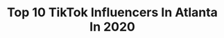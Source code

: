 ---
title: Top 10 TikTok Influencers In Atlanta In 2020
description: >-
  Find top TikTok influencers in Atlanta in 2020. Most popular hashtags: #fyp #duet #ohno.
platform: TikTok
hits: 540
text_top: See the most popular TikTok profiles on inBeat.
text_bottom: Our platform aggregates 540 TikTok influencers like this in Atlanta, United States for you to connect with.
profiles:
  - username: "whiteboy_12233"
    fullname: >-
      Dylan Easterly
    bio: >-
      👑CEO of Atlanta Falcons content👑 YEAH I’M THE GUY THE ATLANTA FALCONS FOLLOW
    location: "United States"
    followers: 6234
    engagement: 1889
    commentsToLikes: 0.088092
    id: ckdcjk5exlh100j23vrf7tu5l
    verified: false
    hashtags: "#neonshadow, #unwrapthedeals, #fanedit, #xyzbca"
  - username: "atlantafalcons"
    fullname: >-
      Atlanta Falcons
    bio: >-
      The official TikTok of the Atlanta Falcons.
    location: "United States"
    followers: 383200
    engagement: 1725
    commentsToLikes: 0.026530
    id: ck8nbu2mvbgge0j78d71dcg68
    verified: true
    hashtags: "#droneshot, #funny, #morph, #jetjones"
  - username: "atlutd"
    fullname: >-
      Atlanta United FC
    bio: >-
      Official TikTok Account of Atlanta United FC
    location: "United States"
    followers: 12500
    engagement: 1885
    commentsToLikes: 0.059558
    id: cka6i8dm0pp7y0i78tbsjbzb9
    verified: true
    hashtags: "#soccer, #goal, #atlutd, #flash"
  - username: "lil_ajjjj"
    fullname: >-
      LiL ricky
    bio: >-
      East Atlanta Playboi insta: a.j.rosario snap: ajrosario5
    location: "United States"
    followers: 115100
    engagement: 1290
    commentsToLikes: 0.039876
    id: ck83yqg7musd50j78rudtrsq9
    verified: false
    hashtags: "#rap, #fyp, #duet, #kanye"
  - username: "kavasiea_"
    fullname: >-
      kavasiea_
    bio: >-
      IG: kavasiea_ Atlanta raised FL made☀️ MAN PLEASE FOLLOW MY YOUTUBE 300k?
    location: "United States"
    followers: 240100
    engagement: 1685
    commentsToLikes: 0.023635
    id: ckaig92c30e4o0i78lvivb8ze
    verified: false
    hashtags: "#202, #770, #206, #kingvon"
  - username: "kycvex"
    fullname: >-
      kycvex
    bio: >-
      Atlanta, Georgia📍 •Positive vibes only😎• 11 or older I follow back on insta🥰
    location: "United States"
    followers: 930500
    engagement: 3088
    commentsToLikes: 0.007990
    id: ck9m0obm2anid0j78r9po9hxy
    verified: false
    hashtags: "#duet, #provewhatspossible"
  - username: "anthonyythorp"
    fullname: >-
      Anthony ✰
    bio: >-
      20 $Cloutace Atlanta 100K Pending Snap:atl.one
    location: "United States"
    followers: 29700
    engagement: 1419
    commentsToLikes: 0.039548
    id: ck8hrchky875s0j782a4ksljm
    verified: false
    hashtags: "#redbulldanceyourstyle, #fyp, #happyhalloween, #4u"
  - username: "iam.deputyb"
    fullname: >-
      DB
    bio: >-
      Trying to make a difference through smiles, laughs, and dance‼️ 📍Atlanta, GA
    location: "United States"
    followers: 246700
    engagement: 1592
    commentsToLikes: 0.056546
    id: ck9c4zuggqa9f0j78cy5kcnfr
    verified: false
    hashtags: "#deputyb, #funny, #copsoftiktok, #comedy"
  - username: "the_jimk"
    fullname: >-
      Jim Kelley
    bio: >-
      Actor, voice actor and action performer from Atlanta. Next goal: 25k 😈
    location: "United States"
    followers: 11500
    engagement: 1908
    commentsToLikes: 0.059822
    id: ck9e18m3d9kf30j78s2laxmvu
    verified: false
    hashtags: "#duet, #collegegotmelike, #longboard, #comedy"
  - username: "extendobans"
    fullname: >-
      Austin
    bio: >-
      20 | Atlanta 40 ball connoisseur💵 IG: @stendo Twitter: @ExtendoBans
    location: "United States"
    followers: 67100
    engagement: 1805
    commentsToLikes: 0.017801
    id: ckb1bd0e7zx570j23pfon1nnn
    verified: false
    hashtags: "#wipeitdown, #duet, #lecheminduroi"
---